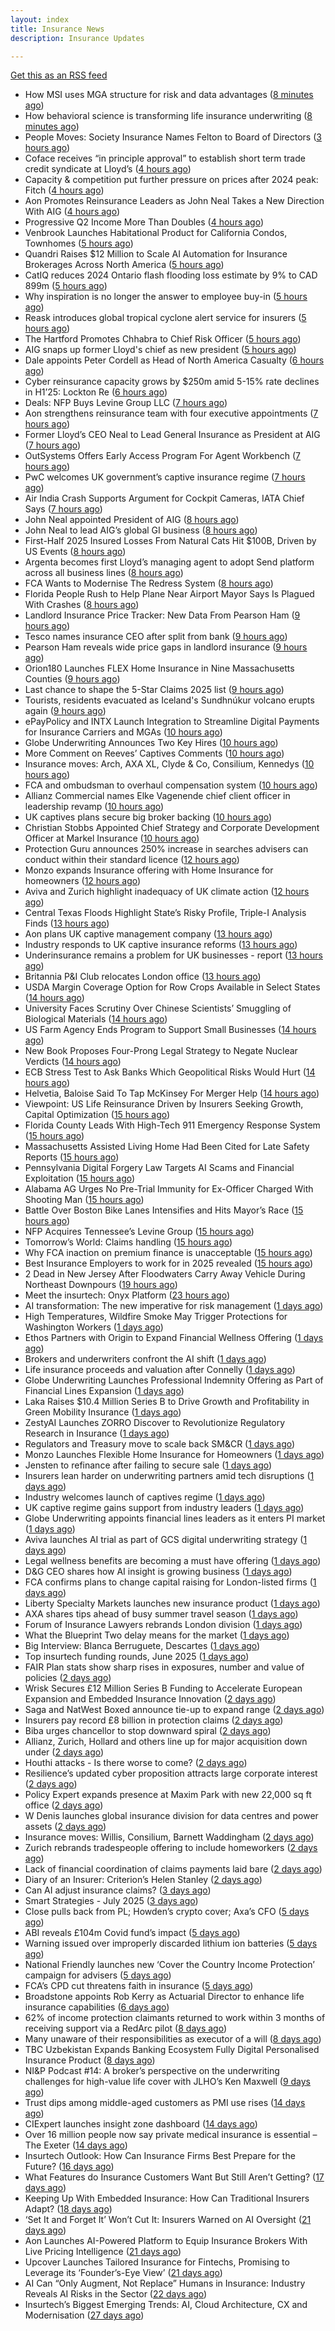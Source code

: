 ```yaml
---
layout: index
title: Insurance News
description: Insurance Updates

---
```


[Get this as an RSS feed](/insurance.rss)

<!-- news_marker starts -->
- How MSI uses MGA structure for risk and data advantages ([8 minutes ago](https://www.dig-in.com/news/mgas-risk-and-data-management-advantages))
- How behavioral science is transforming life insurance underwriting ([8 minutes ago](https://www.dig-in.com/opinion/how-behavioral-science-is-transforming-life-insurance-underwriting))
- People Moves: Society Insurance Names Felton to Board of Directors ([3 hours ago](https://www.insurancejournal.com/news/midwest/2025/07/16/831925.htm))
- Coface receives “in principle approval” to establish short term trade credit syndicate at Lloyd’s ([4 hours ago](https://www.reinsurancene.ws/coface-receives-in-principle-approval-to-establish-short-term-trade-credit-syndicate-at-lloyds/))
- Capacity & competition put further pressure on prices after 2024 peak: Fitch ([4 hours ago](https://www.reinsurancene.ws/capacity-competition-put-further-pressure-on-prices-after-2024-peak-fitch/))
- Aon Promotes Reinsurance Leaders as John Neal Takes a New Direction With AIG ([4 hours ago](https://www.insurancejournal.com/news/international/2025/07/16/831902.htm))
- Progressive Q2 Income More Than Doubles ([4 hours ago](https://www.insurancejournal.com/news/national/2025/07/16/831897.htm))
- Venbrook Launches Habitational Product for California Condos, Townhomes ([5 hours ago](https://www.insurancejournal.com/news/west/2025/07/16/831899.htm))
- Quandri Raises $12 Million to Scale AI Automation for Insurance Brokerages Across North America ([5 hours ago](https://www.insurtechinsights.com/quandri-raises-12-million-to-scale-ai-automation-for-insurance-brokerages-across-north-america/))
- CatIQ reduces 2024 Ontario flash flooding loss estimate by 9% to CAD 899m ([5 hours ago](https://www.reinsurancene.ws/catiq-reduces-2024-ontario-flash-flooding-loss-estimate-by-9-to-cad-899m/))
- Why inspiration is no longer the answer to employee buy-in ([5 hours ago](https://www.insurancebusinessmag.com/uk/business-strategy/why-inspiration-is-no-longer-the-answer-to-employee-buyin-542791.aspx))
- Reask introduces global tropical cyclone alert service for insurers ([5 hours ago](https://www.reinsurancene.ws/reask-introduces-global-tropical-cyclone-alert-service-for-insurers/))
- The Hartford Promotes Chhabra to Chief Risk Officer ([5 hours ago](https://www.insurancejournal.com/news/national/2025/07/16/831883.htm))
- AIG snaps up former Lloyd's chief as new president ([5 hours ago](https://www.insurancebusinessmag.com/uk/news/breaking-news/aig-snaps-up-former-lloyds-chief-as-new-president-542772.aspx))
- Dale appoints Peter Cordell as Head of North America Casualty ([6 hours ago](https://www.reinsurancene.ws/dale-appoints-peter-cordell-as-head-of-north-america-casualty/))
- Cyber reinsurance capacity grows by $250m amid 5-15% rate declines in H1’25: Lockton Re ([6 hours ago](https://www.reinsurancene.ws/cyber-reinsurance-capacity-grows-by-250m-amid-5-15-rate-declines-in-h125-lockton-re/))
- Deals: NFP Buys Levine Group LLC ([7 hours ago](https://insurance-edge.net/2025/07/16/deals-nfp-buys-levine-group-llc/))
- Aon strengthens reinsurance team with four executive appointments ([7 hours ago](https://www.reinsurancene.ws/aon-strengthens-reinsurance-team-with-four-executive-appointments/))
- Former Lloyd’s CEO Neal to Lead General Insurance as President at AIG ([7 hours ago](https://www.insurancejournal.com/news/national/2025/07/16/831863.htm))
- OutSystems Offers Early Access Program For Agent Workbench ([7 hours ago](https://insurance-edge.net/2025/07/16/outsystems-offers-early-access-program-for-agent-workbench/))
- PwC welcomes UK government’s captive insurance regime ([7 hours ago](https://www.reinsurancene.ws/pwc-welcomes-uk-governments-captive-insurance-regime/))
- Air India Crash Supports Argument for Cockpit Cameras, IATA Chief Says ([7 hours ago](https://www.insurancejournal.com/news/international/2025/07/16/831853.htm))
- John Neal appointed President of AIG ([8 hours ago](https://www.reinsurancene.ws/john-neal-appointed-president-of-aig/))
- John Neal to lead AIG’s global GI business ([8 hours ago](https://www.postonline.co.uk/news/7958158/john-neal-to-lead-aigs-global-gi-business))
- First-Half 2025 Insured Losses From Natural Cats Hit $100B, Driven by US Events ([8 hours ago](https://www.insurancejournal.com/news/international/2025/07/16/831840.htm))
- Argenta becomes first Lloyd’s managing agent to adopt Send platform across all business lines ([8 hours ago](https://www.reinsurancene.ws/argenta-becomes-first-lloyds-managing-agent-to-adopt-send-platform-across-all-business-lines/))
- FCA Wants to Modernise The Redress System ([8 hours ago](https://insurance-edge.net/2025/07/16/fca-wants-to-modernise-the-redress-system/))
- Florida People Rush to Help Plane Near Airport Mayor Says Is Plagued With Crashes ([8 hours ago](https://www.insurancejournal.com/news/southeast/2025/07/16/831845.htm))
- Landlord Insurance Price Tracker: New Data From Pearson Ham ([9 hours ago](https://insurance-edge.net/2025/07/16/landlord-insurance-price-tracker-new-data-from-pearson-ham/))
- Tesco names insurance CEO after split from bank ([9 hours ago](https://www.postonline.co.uk/people/7958155/tesco-names-insurance-ceo-after-split-from-bank))
- Pearson Ham reveals wide price gaps in landlord insurance ([9 hours ago](https://www.postonline.co.uk/news/7958153/pearson-ham-reveals-wide-price-gaps-in-landlord-insurance))
- Orion180 Launches FLEX Home Insurance in Nine Massachusetts Counties ([9 hours ago](https://www.insurtechinsights.com/orion180-launches-flex-home-insurance-in-nine-massachusetts-counties/))
- Last chance to shape the 5-Star Claims 2025 list ([9 hours ago](https://www.insurancebusinessmag.com/uk/news/claims/last-chance-to-shape-the-5star-claims-2025-list-542729.aspx))
- Tourists, residents evacuated as Iceland's Sundhnúkur volcano erupts again ([9 hours ago](https://www.insurancebusinessmag.com/uk/news/catastrophe/tourists-residents-evacuated-as-icelands-sundhnukur-volcano-erupts-again-542727.aspx))
- ePayPolicy and INTX Launch Integration to Streamline Digital Payments for Insurance Carriers and MGAs ([10 hours ago](https://www.insurtechinsights.com/epaypolicy-and-intx-launch-integration-to-streamline-digital-payments-for-insurance-carriers-and-mgas/))
- Globe Underwriting Announces Two Key Hires ([10 hours ago](https://insurance-edge.net/2025/07/16/globe-underwriting-announces-two-key-hires/))
- More Comment on Reeves’ Captives Comments ([10 hours ago](https://insurance-edge.net/2025/07/16/more-comment-on-reeves-captives-comments/))
- Insurance moves: Arch, AXA XL, Clyde & Co, Consilium, Kennedys ([10 hours ago](https://www.insurancebusinessmag.com/uk/news/breaking-news/insurance-moves-arch-axa-xl-clyde-and-co-consilium-kennedys-542721.aspx))
- FCA and ombudsman to overhaul compensation system ([10 hours ago](https://www.postonline.co.uk/regulation/7958151/fca-and-ombudsman-to-overhaul-compensation-system))
- Allianz Commercial names Elke Vagenende chief client officer in leadership revamp ([10 hours ago](https://www.insurancebusinessmag.com/uk/news/breaking-news/allianz-commercial-names-elke-vagenende-chief-client-officer-in-leadership-revamp-542714.aspx))
- UK captives plans secure big broker backing ([10 hours ago](https://www.postonline.co.uk/commercial/7958150/uk-captives-plans-secure-big-broker-backing))
- Christian Stobbs Appointed Chief Strategy and Corporate Development Officer at Markel Insurance ([10 hours ago](https://www.insurtechinsights.com/christian-stobbs-appointed-chief-strategy-and-corporate-development-officer-at-markel-insurance/))
- Protection Guru announces 250% increase in searches advisers can conduct within their standard licence ([12 hours ago](https://ifamagazine.com/protection-guru-announces-250-increase-in-searches-advisers-can-conduct-within-their-standard-licence/))
- Monzo expands Insurance offering with Home Insurance for homeowners ([12 hours ago](https://ifamagazine.com/monzo-expands-insurance-offering-with-home-insurance-for-homeowners/))
- Aviva and Zurich highlight inadequacy of UK climate action ([12 hours ago](https://www.postonline.co.uk/news/7958139/aviva-and-zurich-highlight-inadequacy-of-uk-climate-action))
- Central Texas Floods Highlight State’s Risky Profile, Triple-I Analysis Finds ([13 hours ago](https://www.insurancejournal.com/news/southcentral/2025/07/16/831807.htm))
- Aon plans UK captive management company ([13 hours ago](https://www.insurancebusinessmag.com/uk/news/breaking-news/aon-plans-uk-captive-management-company-542682.aspx))
- Industry responds to UK captive insurance reforms ([13 hours ago](https://www.insurancebusinessmag.com/uk/news/breaking-news/industry-responds-to-uk-captive-insurance-reforms-542681.aspx))
- Underinsurance remains a problem for UK businesses - report ([13 hours ago](https://www.insurancebusinessmag.com/uk/news/sme/underinsurance-remains-a-problem-for-uk-businesses--report-542678.aspx))
- Britannia P&I Club relocates London office ([13 hours ago](https://www.insurancebusinessmag.com/uk/news/marine/britannia-pandi-club-relocates-london-office-542677.aspx))
- USDA Margin Coverage Option for Row Crops Available in Select States ([14 hours ago](https://www.insurancejournal.com/news/midwest/2025/07/16/831788.htm))
- University Faces Scrutiny Over Chinese Scientists’ Smuggling of Biological Materials ([14 hours ago](https://www.insurancejournal.com/news/midwest/2025/07/16/831794.htm))
- US Farm Agency Ends Program to Support Small Businesses ([14 hours ago](https://www.insurancejournal.com/news/national/2025/07/16/831737.htm))
- New Book Proposes Four-Prong Legal Strategy to Negate Nuclear Verdicts ([14 hours ago](https://www.insurancejournal.com/news/national/2025/07/16/831699.htm))
- ECB Stress Test to Ask Banks Which Geopolitical Risks Would Hurt ([14 hours ago](https://www.insurancejournal.com/news/international/2025/07/16/831667.htm))
- Helvetia, Baloise Said To Tap McKinsey For Merger Help ([14 hours ago](https://www.insurancejournal.com/news/international/2025/07/16/831778.htm))
- Viewpoint: US Life Reinsurance Driven by Insurers Seeking Growth, Capital Optimization ([15 hours ago](https://www.insurancejournal.com/news/international/2025/07/16/831084.htm))
- Florida County Leads With High-Tech 911 Emergency Response System ([15 hours ago](https://www.insurancejournal.com/news/southeast/2025/07/16/831650.htm))
- Massachusetts Assisted Living Home Had Been Cited for Late Safety Reports ([15 hours ago](https://www.insurancejournal.com/news/east/2025/07/16/831828.htm))
- Pennsylvania Digital Forgery Law Targets AI Scams and Financial Exploitation ([15 hours ago](https://www.insurancejournal.com/news/east/2025/07/16/830890.htm))
- Alabama AG Urges No Pre-Trial Immunity for Ex-Officer Charged With Shooting Man ([15 hours ago](https://www.insurancejournal.com/news/southeast/2025/07/16/831453.htm))
- Battle Over Boston Bike Lanes Intensifies and Hits Mayor’s Race ([15 hours ago](https://www.insurancejournal.com/news/east/2025/07/16/831561.htm))
- NFP Acquires Tennessee’s Levine Group ([15 hours ago](https://www.insurancejournal.com/news/southeast/2025/07/16/831669.htm))
- Tomorrow’s World: Claims handling ([15 hours ago](https://www.postonline.co.uk/claims/7958005/tomorrow%E2%80%99s-world-claims-handling))
- Why FCA inaction on premium finance is unacceptable ([15 hours ago](https://www.postonline.co.uk/personal/7957875/why-fca-inaction-on-premium-finance-is-unacceptable))
- Best Insurance Employers to work for in 2025 revealed ([15 hours ago](https://www.postonline.co.uk/personal/7957887/best-insurance-employers-to-work-for-in-2025-revealed))
- 2 Dead in New Jersey After Floodwaters Carry Away Vehicle During Northeast Downpours ([19 hours ago](https://www.insurancejournal.com/news/east/2025/07/15/831825.htm))
- Meet the insurtech: Onyx Platform ([23 hours ago](https://www.dig-in.com/news/meet-the-insurtech-onyx-platform))
- AI transformation: The new imperative for risk management ([1 days ago](https://www.dig-in.com/opinion/ai-transformation-is-vital-for-risk-management))
- High Temperatures, Wildfire Smoke May Trigger Protections for Washington Workers ([1 days ago](https://www.insurancejournal.com/news/west/2025/07/15/831772.htm))
- Ethos Partners with Origin to Expand Financial Wellness Offering ([1 days ago](https://www.insurtechinsights.com/ethos-partners-with-origin-to-expand-financial-wellness-offering/))
- Brokers and underwriters confront the AI shift ([1 days ago](https://www.insurancebusinessmag.com/uk/news/technology/brokers-and-underwriters-confront-the-ai-shift-542633.aspx))
- Life insurance proceeds and valuation after Connelly ([1 days ago](https://www.dig-in.com/opinion/redemptions-and-reality-life-insurance-proceeds-and-valuation-after-connelly))
- Globe Underwriting Launches Professional Indemnity Offering as Part of Financial Lines Expansion ([1 days ago](https://www.insurtechinsights.com/globe-underwriting-launches-professional-indemnity-offering-as-part-of-financial-lines-expansion/))
- Laka Raises $10.4 Million Series B to Drive Growth and Profitability in Green Mobility Insurance ([1 days ago](https://www.insurtechinsights.com/laka-raises-10-4-million-series-b-to-drive-growth-and-profitability-in-green-mobility-insurance/))
- ZestyAI Launches ZORRO Discover to Revolutionize Regulatory Research in Insurance ([1 days ago](https://www.insurtechinsights.com/zestyai-launches-zorro-discover-to-revolutionize-regulatory-research-in-insurance/))
- Regulators and Treasury move to scale back SM&CR ([1 days ago](https://www.postonline.co.uk/regulation/7958140/regulators-and-treasury-move-to-scale-back-smcr))
- Monzo Launches Flexible Home Insurance for Homeowners ([1 days ago](https://www.insurtechinsights.com/monzo-launches-flexible-home-insurance-for-homeowners/))
- Jensten to refinance after failing to secure sale ([1 days ago](https://www.postonline.co.uk/news/7958135/jensten-to-refinance-after-failing-to-secure-sale))
- Insurers lean harder on underwriting partners amid tech disruptions ([1 days ago](https://www.insurancebusinessmag.com/uk/news/technology/insurers-lean-harder-on-underwriting-partners-amid-tech-disruptions-542562.aspx))
- Industry welcomes launch of captives regime ([1 days ago](https://www.postonline.co.uk/news/7958138/industry-welcomes-launch-of-captives-regime))
- UK captive regime gains support from industry leaders ([1 days ago](https://www.insurancebusinessmag.com/uk/news/breaking-news/uk-captive-regime-gains-support-from-industry-leaders-542556.aspx))
- Globe Underwriting appoints financial lines leaders as it enters PI market ([1 days ago](https://www.insurancebusinessmag.com/uk/news/professional-liability/globe-underwriting-appoints-financial-lines-leaders-as-it-enters-pi-market-542553.aspx))
- Aviva launches AI trial as part of GCS digital underwriting strategy ([1 days ago](https://www.insurancebusinessmag.com/uk/news/technology/aviva-launches-ai-trial-as-part-of-gcs-digital-underwriting-strategy-542551.aspx))
- Legal wellness benefits are becoming a must have offering ([1 days ago](https://www.dig-in.com/opinion/legal-wellness-benefits-are-becoming-a-must-have-offering))
- D&G CEO shares how AI insight is growing business ([1 days ago](https://www.postonline.co.uk/personal/7958136/dg-ceo-shares-how-ai-insight-is-growing-business))
- FCA confirms plans to change capital raising for London-listed firms ([1 days ago](https://www.insurancebusinessmag.com/uk/news/breaking-news/fca-confirms-plans-to-change-capital-raising-for-londonlisted-firms-542543.aspx))
- Liberty Specialty Markets launches new insurance product ([1 days ago](https://www.insurancebusinessmag.com/uk/news/professional-liability/liberty-specialty-markets-launches-new-insurance-product-542541.aspx))
- AXA shares tips ahead of busy summer travel season ([1 days ago](https://www.insurancebusinessmag.com/uk/news/auto-motor/axa-shares-tips-ahead-of-busy-summer-travel-season-542540.aspx))
- Forum of Insurance Lawyers rebrands London division ([1 days ago](https://www.insurancebusinessmag.com/uk/news/breaking-news/forum-of-insurance-lawyers-rebrands-london-division-542539.aspx))
- What the Blueprint Two delay means for the market ([1 days ago](https://www.postonline.co.uk/lloyd%E2%80%99slondon/7958116/what-the-blueprint-two-delay-means%C2%A0for-the-market))
- Big Interview: Blanca Berruguete, Descartes ([1 days ago](https://www.postonline.co.uk/commercial/7957897/big-interview-blanca-berruguete-descartes))
- Top insurtech funding rounds, June 2025 ([1 days ago](https://www.dig-in.com/list/top-insurtech-funding-rounds-june-2025))
- FAIR Plan stats show sharp rises in exposures, number and value of policies ([2 days ago](https://www.dig-in.com/news/california-fair-plan-exposures-and-policies-rise-sharply))
- Wrisk Secures £12 Million Series B Funding to Accelerate European Expansion and Embedded Insurance Innovation ([2 days ago](https://www.insurtechinsights.com/wrisk-secures-12-million-series-b-funding-to-accelerate-european-expansion-and-embedded-insurance-innovation/))
- Saga and NatWest Boxed announce tie-up to expand range ([2 days ago](https://www.postonline.co.uk/personal/7958133/saga-and-natwest-boxed-tie-up-to-expand-range))
- Insurers pay record £8 billion in protection claims ([2 days ago](https://www.insurancebusinessmag.com/uk/news/life-insurance/insurers-pay-record-8-billion-in-protection-claims-542469.aspx))
- Biba urges chancellor to stop downward spiral ([2 days ago](https://www.postonline.co.uk/news/7958131/biba-urges-chancellor-to-stop-downward-spiral))
- Allianz, Zurich, Hollard and others line up for major acquisition down under ([2 days ago](https://www.insurancebusinessmag.com/uk/news/travel/allianz-zurich-hollard-and-others-line-up-for-major-acquisition-down-under-542379.aspx))
- Houthi attacks - Is there worse to come? ([2 days ago](https://www.insurancebusinessmag.com/uk/news/marine/houthi-attacks--is-there-worse-to-come-542346.aspx))
- Resilience’s updated cyber proposition attracts large corporate interest ([2 days ago](https://www.postonline.co.uk/commercial/7958128/resilience%E2%80%99s-updated-cyber-proposition-attracts-large-corporate-interest))
- Policy Expert expands presence at Maxim Park with new 22,000 sq ft office ([2 days ago](https://www.insurancebusinessmag.com/uk/news/breaking-news/policy-expert-expands-presence-at-maxim-park-with-new-22000-sq-ft-office-542417.aspx))
- W Denis launches global insurance division for data centres and power assets ([2 days ago](https://www.insurancebusinessmag.com/uk/news/breaking-news/w-denis-launches-global-insurance-division-for-data-centres-and-power-assets-542423.aspx))
- Insurance moves: Willis, Consilium, Barnett Waddingham ([2 days ago](https://www.insurancebusinessmag.com/uk/news/breaking-news/insurance-moves-willis-consilium-barnett-waddingham-542428.aspx))
- Zurich rebrands tradespeople offering to include homeworkers ([2 days ago](https://www.postonline.co.uk/broker/7958125/zurich-rebrands-tradespeople-offering-to-include-homeworkers))
- Lack of financial coordination of claims payments laid bare ([2 days ago](https://www.postonline.co.uk/claims/7957912/lack-of-financial-coordination-of-claims-payments-laid-bare))
- Diary of an Insurer: Criterion’s Helen Stanley ([2 days ago](https://www.postonline.co.uk/claims/7957595/diary-of-an-insurer-criterion%E2%80%99s-helen-stanley))
- Can AI adjust insurance claims? ([3 days ago](https://www.dig-in.com/news/can-ai-adjust-insurance-claims))
- Smart Strategies - July 2025 ([3 days ago](https://www.dig-in.com/news/smart-strategies-for-insurers))
- Close pulls back from PL; Howden’s crypto cover; Axa’s CFO ([5 days ago](https://www.postonline.co.uk/news/7958102/close-pulls-back-from-pl-howden%E2%80%99s-crypto-cover-axa%E2%80%99s-cfo))
- ABI reveals £104m Covid fund’s impact ([5 days ago](https://www.postonline.co.uk/news/7958126/abi-reveals-%C2%A3104m-covid-fund%E2%80%99s-impact))
- Warning issued over improperly discarded lithium ion batteries ([5 days ago](https://www.postonline.co.uk/news/7958099/warning-issued-over-improperly-discarded-lithium-ion-batteries))
- National Friendly launches new ‘Cover the Country Income Protection’ campaign for advisers ([5 days ago](https://ifamagazine.com/national-friendly-launches-new-cover-the-country-income-protection-campaign-for-advisers/))
- FCA’s CPD cut threatens faith in insurance ([5 days ago](https://www.postonline.co.uk/regulation/7958098/fca%E2%80%99s-cpd-cut-threatens-faith-in-insurance))
- Broadstone appoints Rob Kerry as Actuarial Director to enhance life insurance capabilities ([6 days ago](https://ifamagazine.com/broadstone-appoints-rob-kerry-as-actuarial-director-to-enhance-life-insurance-capabilities/))
- 62% of income protection claimants returned to work within 3 months of receiving support via a RedArc pilot ([8 days ago](https://ifamagazine.com/62-of-income-protection-claimants-returned-to-work-within-3-months-of-receiving-support-via-a-redarc-pilot/))
- Many unaware of their responsibilities as executor of a will ([8 days ago](https://ifamagazine.com/many-unaware-of-their-responsibilities-as-executor-of-a-will/))
- TBC Uzbekistan Expands Banking Ecosystem Fully Digital Personalised Insurance Product ([8 days ago](https://thefintechtimes.com/tbc-uzbekistan-launches-fully-digital-personalised-insurance-product/))
- NI&P Podcast #14: A broker’s perspective on the underwriting challenges for high-value life cover with JLHO’s Ken Maxwell ([9 days ago](https://ifamagazine.com/nip-podcast-14-a-brokers-perspective-on-the-underwriting-challenges-for-high-value-life-cover-with-jlhos-ken-maxwell/))
- Trust dips among middle-aged customers as PMI use rises ([14 days ago](https://ifamagazine.com/trust-dips-among-middle-aged-customers-as-pmi-use-rises/))
- CIExpert launches insight zone dashboard ([14 days ago](https://ifamagazine.com/ciexpert-launches-insight-zone-dashboard/))
- Over 16 million people now say private medical insurance is essential – The Exeter ([14 days ago](https://ifamagazine.com/over-16-million-people-now-say-private-medical-insurance-is-essential-the-exeter/))
- Insurtech Outlook: How Can Insurance Firms Best Prepare for the Future? ([16 days ago](https://thefintechtimes.com/insurtech-outlook-how-can-insurance-firms-best-prepare-for-the-future/))
- What Features do Insurance Customers Want But Still Aren’t Getting? ([17 days ago](https://thefintechtimes.com/what-features-do-insurance-customers-want-but-still-arent-getting/))
- Keeping Up With Embedded Insurance: How Can Traditional Insurers Adapt? ([18 days ago](https://thefintechtimes.com/keeping-up-with-embedded-insurance-how-can-traditional-insurers-adapt/))
- ‘Set It and Forget It’ Won’t Cut It: Insurers Warned on AI Oversight ([21 days ago](https://thefintechtimes.com/set-it-and-forget-it-wont-cut-it-insurers-warned-on-ai-oversight/))
- Aon Launches AI-Powered Platform to Equip Insurance Brokers With Live Pricing Intelligence ([21 days ago](https://thefintechtimes.com/aon-launches-ai-powered-platform-to-equip-insurance-brokers-with-live-pricing-intelligence/))
- Upcover Launches Tailored Insurance for Fintechs, Promising to Leverage its ‘Founder’s-Eye View’ ([21 days ago](https://thefintechtimes.com/upcover-launches-tailored-insurance-for-fintechs-promising-to-leverage-its-founders-eye-view/))
- AI Can “Only Augment, Not Replace” Humans in Insurance: Industry Reveals AI Risks in the Sector ([22 days ago](https://thefintechtimes.com/ai-can-only-augment-not-replace-humans-in-insurance-industry-reveals-ai-risks-in-the-sector/))
- Insurtech’s Biggest Emerging Trends: AI, Cloud Architecture, CX and Modernisation ([27 days ago](https://thefintechtimes.com/insurtech-biggest-emerging-trends-ai-cloud-architecture-cx-and-data/))

<!-- news_marker ends -->